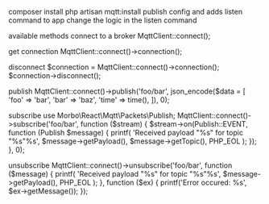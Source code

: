 composer install
php artisan mqtt:install publish config and adds listen command to app
change the logic in the listen command

available methods
connect to a broker
MqttClient::connect();

get connection
MqttClient::connect()->connection();

disconnect
$connection = MqttClient::connect()->connection();
$connection->disconnect();

publish
MqttClient::connect()->publish('foo/bar', json_encode($data = [
'foo' => 'bar',
'bar' => 'baz',
'time' => time(),
]), 0);

subscribe
use Morbo\React\Mqtt\Packets\Publish;
MqttClient::connect()->subscribe('foo/bar', function ($stream) {
$stream->on(Publish::EVENT, function (Publish $message) {
printf(
'Received payload "%s" for topic "%s"%s',
$message->getPayload(),
$message->getTopic(),
PHP_EOL
);
});
}, 0);

unsubscribe
MqttClient::connect()->unsubscribe('foo/bar', function ($message) {
    printf(
        'Received payload "%s" for topic "%s"%s',
        $message->getPayload(),
        PHP_EOL
    );
}, function ($ex) {
printf('Error occured: %s', $ex->getMessage());
});
